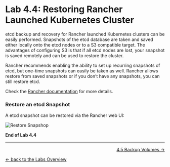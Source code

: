 # Lab 4.4: Restoring Rancher Launched Kubernetes Cluster

etcd backup and recovery for Rancher launched Kubernetes clusters can be easily performed. Snapshots of the etcd database are taken and saved either locally onto the etcd nodes or to a S3 compatible target. The advantages of configuring S3 is that if all etcd nodes are lost, your snapshot is saved remotely and can be used to restore the cluster.

Rancher recommends enabling the ability to set up recurring snapshots of etcd, but one-time snapshots can easily be taken as well. Rancher allows restore from saved snapshots or if you don’t have any snapshots, you can still restore etcd.

Check the [Rancher documentation](https://rancher.com/docs/rancher/v2.x/en/cluster-admin/restoring-etcd/) for more details.

### Restore an etcd Snapshot

A etcd snapshot can be restored via the Rancher web UI:

![Restore Snapshop](../resources/images/restoresnapshot.png)

**End of Lab 4.4**

---

<p width="100px" align="right"><a href="45_backupvolumes.md">4.5 Backup Volumes →</a></p>

[← back to the Labs Overview](../README.md)
